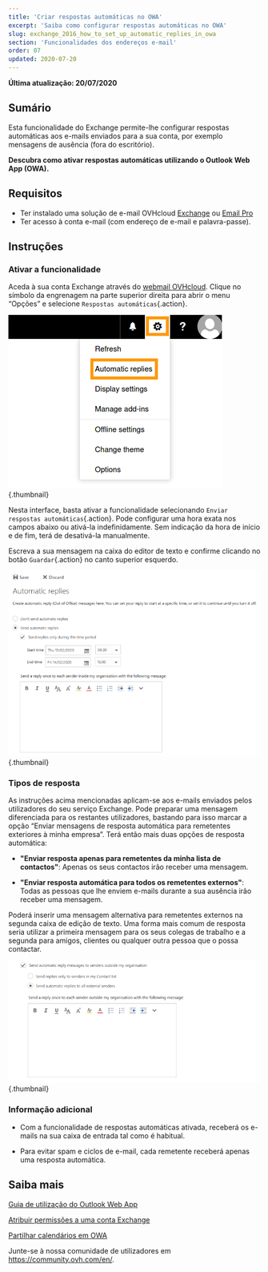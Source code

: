 ```yaml
---
title: 'Criar respostas automáticas no OWA'
excerpt: 'Saiba como configurar respostas automáticas no OWA'
slug: exchange_2016_how_to_set_up_automatic_replies_in_owa
section: 'Funcionalidades dos endereços e-mail'
order: 07
updated: 2020-07-20
---
```


**Última atualização: 20/07/2020**

## Sumário

Esta funcionalidade do Exchange permite-lhe configurar respostas automáticas aos e-mails enviados para a sua conta, por exemplo mensagens de ausência (fora do escritório).

**Descubra como ativar respostas automáticas utilizando o Outlook Web App (OWA).**


## Requisitos

 - Ter instalado uma solução de e-mail OVHcloud [Exchange](https://www.ovhcloud.com/fr/emails/hosted-exchange/) ou [Email Pro](https://www.ovhcloud.com/fr/emails/email-pro/)
- Ter acesso à conta e-mail (com endereço de e-mail e palavra-passe).


## Instruções

### Ativar a funcionalidade

Aceda à sua conta Exchange através do [webmail OVHcloud](https://www.ovh.pt/mail/). Clique no símbolo da engrenagem na parte superior direita para abrir o menu “Opções” e selecione `Respostas automáticas`{.action}.

![owaoptions](images/exchange-autorep-step1.png){.thumbnail}

Nesta interface, basta ativar a funcionalidade selecionando `Enviar respostas automáticas`{.action}. Pode configurar uma hora exata nos campos abaixo ou ativá-la indefinidamente. Sem indicação da hora de início e de fim, terá de desativá-la manualmente. 

Escreva a sua mensagem na caixa do editor de texto e confirme clicando no botão `Guardar`{.action} no canto superior esquerdo.

![owaautoreply](images/exchange-autorep-step2.png){.thumbnail}


### Tipos de resposta

As instruções acima mencionadas aplicam-se aos e-mails enviados pelos utilizadores do seu serviço Exchange. Pode preparar uma mensagem diferenciada para os restantes utilizadores, bastando para isso marcar a opção “Enviar mensagens de resposta automática para remetentes exteriores à minha empresa”. Terá então mais duas opções de resposta automática:

- **"Enviar resposta apenas para remetentes da minha lista de contactos"**: Apenas os seus contactos irão receber uma mensagem.

- **"Enviar resposta automática para todos os remetentes externos"**: Todas as pessoas que lhe enviem e-mails durante a sua ausência irão receber uma mensagem.

Poderá inserir uma mensagem alternativa para remetentes externos na segunda caixa de edição de texto. Uma forma mais comum de resposta seria utilizar a primeira mensagem para os seus colegas de trabalho e a segunda para amigos, clientes ou qualquer outra pessoa que o possa contactar.

![owaaddreply](images/exchange-autorep-step3.png){.thumbnail}


### Informação adicional

- Com a funcionalidade de respostas automáticas ativada, receberá os e-mails na sua caixa de entrada tal como é habitual. 

- Para evitar spam e ciclos de e-mail, cada remetente receberá apenas uma resposta automática.


## Saiba mais

[Guia de utilização do Outlook Web App](/pages/web/emails/email_owa)

[Atribuir permissões a uma conta Exchange](/pages/web/microsoft-collaborative-solutions/feature_delegation)

[Partilhar calendários em OWA](/pages/web/microsoft-collaborative-solutions/owa_calendar_sharing)

Junte-se à nossa comunidade de utilizadores em <https://community.ovh.com/en/>.